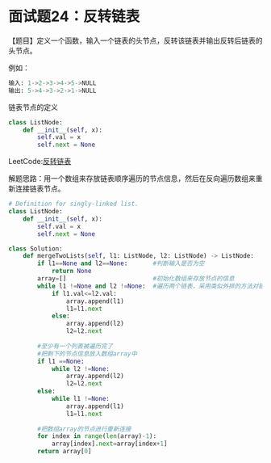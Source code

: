 # 面试题24：反转链表



【题目】定义一个函数，输入一个链表的头节点，反转该链表并输出反转后链表的头节点。

例如：

```python
输入: 1->2->3->4->5->NULL
输出: 5->4->3->2->1->NULL
```



链表节点的定义

```python
class ListNode:
    def __init__(self, x):
        self.val = x
        self.next = None
```



LeetCode:[反转链表](https://leetcode-cn.com/problems/fan-zhuan-lian-biao-lcof/)



解题思路：用一个数组来存放链表顺序遍历的节点信息，然后在反向遍历数组来重新连接链表节点。



```Python
# Definition for singly-linked list.
class ListNode:
    def __init__(self, x):
        self.val = x
        self.next = None

class Solution:
    def mergeTwoLists(self, l1: ListNode, l2: ListNode) -> ListNode:
        if l1==None and l2==None:       #判断输入是否为空
            return None
        array=[]                        #初始化数组来存放节点的信息  
        while l1 !=None and l2 !=None:  #遍历两个链表，采用类似外排的方法对链表的节点进行排序
            if l1.val<=l2.val:
                array.append(l1)
                l1=l1.next
            else:
                array.append(l2)
                l2=l2.next
        
        #至少有一个列表被遍历完了
        #把剩下的节点信息放入数组array中
        if l1 ==None:
            while l2 !=None:
                array.append(l2)
                l2=l2.next
        else:
            while l1 !=None:
                array.append(l1)
                l1=l1.next
        
        #把数组array的节点进行重新连接
        for index in range(len(array)-1):
            array[index].next=array[index+1]
        return array[0]
```




